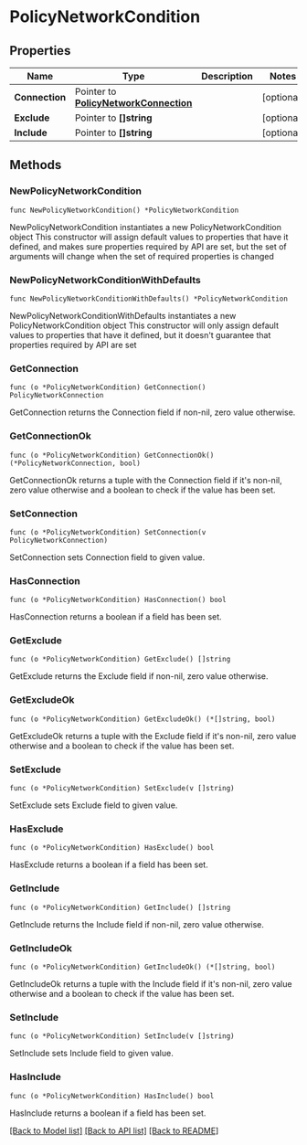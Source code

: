 # PolicyNetworkCondition

## Properties

Name | Type | Description | Notes
------------ | ------------- | ------------- | -------------
**Connection** | Pointer to [**PolicyNetworkConnection**](PolicyNetworkConnection.md) |  | [optional] 
**Exclude** | Pointer to **[]string** |  | [optional] 
**Include** | Pointer to **[]string** |  | [optional] 

## Methods

### NewPolicyNetworkCondition

`func NewPolicyNetworkCondition() *PolicyNetworkCondition`

NewPolicyNetworkCondition instantiates a new PolicyNetworkCondition object
This constructor will assign default values to properties that have it defined,
and makes sure properties required by API are set, but the set of arguments
will change when the set of required properties is changed

### NewPolicyNetworkConditionWithDefaults

`func NewPolicyNetworkConditionWithDefaults() *PolicyNetworkCondition`

NewPolicyNetworkConditionWithDefaults instantiates a new PolicyNetworkCondition object
This constructor will only assign default values to properties that have it defined,
but it doesn't guarantee that properties required by API are set

### GetConnection

`func (o *PolicyNetworkCondition) GetConnection() PolicyNetworkConnection`

GetConnection returns the Connection field if non-nil, zero value otherwise.

### GetConnectionOk

`func (o *PolicyNetworkCondition) GetConnectionOk() (*PolicyNetworkConnection, bool)`

GetConnectionOk returns a tuple with the Connection field if it's non-nil, zero value otherwise
and a boolean to check if the value has been set.

### SetConnection

`func (o *PolicyNetworkCondition) SetConnection(v PolicyNetworkConnection)`

SetConnection sets Connection field to given value.

### HasConnection

`func (o *PolicyNetworkCondition) HasConnection() bool`

HasConnection returns a boolean if a field has been set.

### GetExclude

`func (o *PolicyNetworkCondition) GetExclude() []string`

GetExclude returns the Exclude field if non-nil, zero value otherwise.

### GetExcludeOk

`func (o *PolicyNetworkCondition) GetExcludeOk() (*[]string, bool)`

GetExcludeOk returns a tuple with the Exclude field if it's non-nil, zero value otherwise
and a boolean to check if the value has been set.

### SetExclude

`func (o *PolicyNetworkCondition) SetExclude(v []string)`

SetExclude sets Exclude field to given value.

### HasExclude

`func (o *PolicyNetworkCondition) HasExclude() bool`

HasExclude returns a boolean if a field has been set.

### GetInclude

`func (o *PolicyNetworkCondition) GetInclude() []string`

GetInclude returns the Include field if non-nil, zero value otherwise.

### GetIncludeOk

`func (o *PolicyNetworkCondition) GetIncludeOk() (*[]string, bool)`

GetIncludeOk returns a tuple with the Include field if it's non-nil, zero value otherwise
and a boolean to check if the value has been set.

### SetInclude

`func (o *PolicyNetworkCondition) SetInclude(v []string)`

SetInclude sets Include field to given value.

### HasInclude

`func (o *PolicyNetworkCondition) HasInclude() bool`

HasInclude returns a boolean if a field has been set.


[[Back to Model list]](../README.md#documentation-for-models) [[Back to API list]](../README.md#documentation-for-api-endpoints) [[Back to README]](../README.md)


